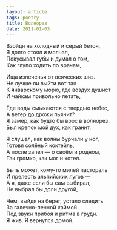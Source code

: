 ```yaml
---
layout: article
tags: poetry
title: Волнорез
date: 2011-01-03
---
```


Взойдя на холодный и серый бетон,<br>
Я долго стоял и молчал,<br>
Покусывал губы и думал о том,<br>
Как глупо ходить по врачам,<br>

Ища излеченья от всяческих шиз.<br>
Не лучше ли выйти вот так<br>
К январскому морю, где воздух душист<br>
И чайкам привольно летать,<br>

Где воды смыкаются с твердью небес,<br>
А ветер до дрожи пьянит?<br>
Я замер, как будто бы врос в волнорез.<br>
Был крепок мой дух, как гранит.<br>

Я слушал, как волны бурчали у ног,<br>
Готовя солёный коктейль,<br>
А после запел — о своём и родном,<br>
Так громко, как мог и хотел.<br>

Быть может, кому-то милей пастораль<br>
И прелесть альпийских лугов —<br>
А я, даже если бы сам выбирал,<br>
Не выбрал бы доли другой,<br>

Чем, выйдя на берег, устало следить<br>
За галечно-пенной каймой<br>
Под звуки прибоя и ритма в груди.<br>
Я жив. Я вернулся домой.
